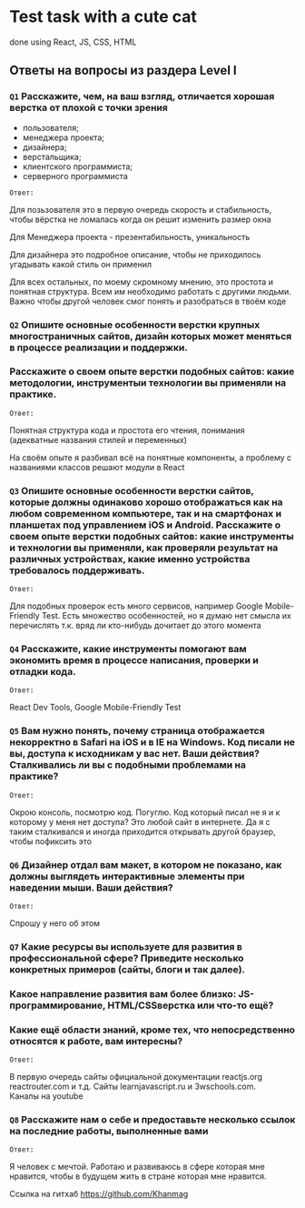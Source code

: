 # Test task with a cute cat
done using React, JS, CSS, HTML

## Ответы на вопросы из раздера Level I

### `Q1` Расскажите, чем, на ваш взгляд, отличается хорошая верстка от плохой с точки зрения
- пользователя;
- менеджера проекта;
- дизайнера;
- верстальщика;
- клиентского программиста;
- серверного программиста

`Ответ: `

Для позьзователя это в первую очередь скорость и стабильность,
чтобы вёрстка не ломалась когда он решит изменить размер окна

Для Менеджера проекта - презентабильность, уникальность

Для дизайнера это подробное описание, 
чтобы не приходилось угадывать какой стиль он применил

Для всех остальных, по моему скромному мнению, это простота и понятная
структура. Всем им необходимо работать с другими людьми. Важно чтобы
другой человек смог понять и разобраться в твоём коде


### `Q2` Опишите основные особенности верстки крупных многостраничных сайтов, дизайн которых может меняться в процессе реализации и поддержки.
### Расскажите о своем опыте верстки подобных сайтов: какие методологии, инструментыи технологии вы применяли на практике.
`Ответ: `

Понятная структура кода и простота его чтения, понимания 
(адекватные названия стилей и переменных)

На своём опыте я разбивал всё на понятные компоненты,  а проблему с
названиями классов решают модули в React

### `Q3` Опишите основные особенности верстки сайтов, которые должны одинаково хорошо отображаться как на любом современном компьютере, так и на смартфонах и планшетах под управлением iOS и Android. Расскажите о своем опыте верстки подобных сайтов: какие инструменты и технологии вы применяли, как проверяли результат на различных устройствах, какие именно устройства требовалось поддерживать.
`Ответ: `

Для подобных проверок есть много сервисов, например Google Mobile-Friendly Test.
Есть множество особенностей, но я думаю нет смысла их перечислять т.к. вряд ли
кто-нибудь дочитает до этого момента

### `Q4` Расскажите, какие инструменты помогают вам экономить время в процессе написания, проверки и отладки кода.
`Ответ: `

React Dev Tools, Google Mobile-Friendly Test

### `Q5` Вам нужно понять, почему страница отображается некорректно в Safari на iOS и в IE на Windows. Код писали не вы, доступа к исходникам у вас нет. Ваши действия? Сталкивались ли вы с подобными проблемами на практике?
`Ответ: `

Окрою консоль, посмотрю код. Погуглю. Код который писал не я и к которому у меня нет доступа?
Это любой сайт в интернете. Да я с таким сталкивался и иногда приходится открывать
другой браузер, чтобы пофиксить это

### `Q6` Дизайнер отдал вам макет, в котором не показано, как должны выглядеть интерактивные элементы при наведении мыши. Ваши действия?
`Ответ: ` 

Спрошу у него об этом

### `Q7` Какие ресурсы вы используете для развития в профессиональной сфере? Приведите несколько конкретных примеров (сайты, блоги и так далее).
### Какое направление развития вам более близко: JS-программирование, HTML/CSSверстка или что-то ещё?
### Какие ещё области знаний, кроме тех, что непосредственно относятся к работе, вам интересны?
`Ответ: `

В первую очередь сайты официальной документации reactjs.org reactrouter.com и т.д.
Сайты learnjavascript.ru и 3wschools.com.  
Каналы на youtube


### `Q8` Расскажите нам о себе и предоставьте несколько ссылок на последние работы, выполненные вами
`Ответ: `

Я человек с мечтой. Работаю и развиваюсь в сфере которая мне нравится, чтобы в будущем
жить в стране которая мне нравится. 

Ссылка на гитхаб https://github.com/Khanmag